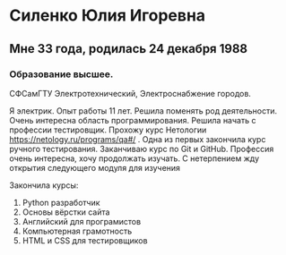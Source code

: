 
# Силенко Юлия Игоревна
## Мне 33 года, родилась 24 декабря 1988
### Образование высшее. 
СФСамГТУ
Электротехнический, Электроснабжение городов.

Я электрик. Опыт работы 11 лет.
Решила поменять род деятельности.
Очень интересна область программирования. Решила начать с профессии тестировщик. Прохожу курс Нетологии https://netology.ru/programs/qa#/ . Одна из первых закончила курс ручного тестирования. Заканчиваю курс по Git и GitHub. Профессия очень интересна, хочу продолжать изучать. С нетерпением жду открытия следующего модуля для изучения

Закончила курсы:
1. Python разработчик
2. Основы вёрстки сайта
3. Английский для програмистов
4. Компьютерная грамотность
5. HTML и CSS для тестировщиков